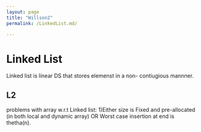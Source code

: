 ```yaml
---
layout: page 
title: "Willson2" 
permalink: /LinkedList.md/

---
```






# Linked List

Linked list is linear DS that stores elemenst in a non- contiugious  mannner.

## L2

 problems with array w.r.t Linked list:
 1)Either size is Fixed and pre-allocated (in both local and dynamic array) OR  Worst case insertion at end is thetha(n).

